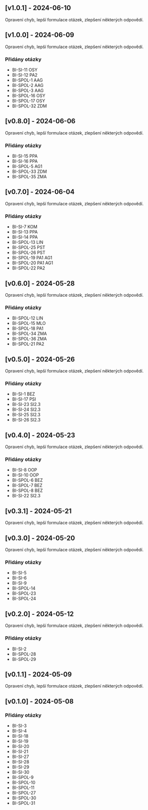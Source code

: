 ## [v1.0.1] - 2024-06-10

Opravení chyb, lepší formulace otázek, zlepšení některých odpovědí.

## [v1.0.0] - 2024-06-09

Opravení chyb, lepší formulace otázek, zlepšení některých odpovědí.
### Přidány otázky
- BI-SI-11 OSY
- BI-SI-12 PA2
- BI-SPOL-1 AAG
- BI-SPOL-2 AAG
- BI-SPOL-3 AAG
- BI-SPOL-16 OSY
- BI-SPOL-17 OSY
- BI-SPOL-32 ZDM

## [v0.8.0] - 2024-06-06

Opravení chyb, lepší formulace otázek, zlepšení některých odpovědí.
### Přidány otázky
- BI-SI-15 PPA
- BI-SI-16 PPA
- BI-SPOL-5 AG1
- BI-SPOL-33 ZDM
- BI-SPOL-35 ZMA

## [v0.7.0] - 2024-06-04

Opravení chyb, lepší formulace otázek, zlepšení některých odpovědí.
### Přidány otázky
- BI-SI-7 KOM
- BI-SI-13 PPA
- BI-SI-14 PPA
- BI-SPOL-13 LIN
- BI-SPOL-25 PST
- BI-SPOL-26 PST
- BI-SPOL-19 PA1 AG1
- BI-SPOL-20 PA1 AG1
- BI-SPOL-22 PA2

## [v0.6.0] - 2024-05-28

Opravení chyb, lepší formulace otázek, zlepšení některých odpovědí.
### Přidány otázky
- BI-SPOL-12 LIN
- BI-SPOL-15 MLO
- BI-SPOL-18 PA1
- BI-SPOL-34 ZMA
- BI-SPOL-36 ZMA
- BI-SPOL-21 PA2

## [v0.5.0] - 2024-05-26

Opravení chyb, lepší formulace otázek, zlepšení některých odpovědí.
### Přidány otázky
- BI-SI-1 BEZ
- BI-SI-17 PSI
- BI-SI-23 SI2.3
- BI-SI-24 SI2.3
- BI-SI-25 SI2.3
- BI-SI-26 SI2.3

## [v0.4.0] - 2024-05-23

Opravení chyb, lepší formulace otázek, zlepšení některých odpovědí.
### Přidány otázky
- BI-SI-8 OOP
- BI-SI-10 OOP
- BI-SPOL-6 BEZ
- BI-SPOL-7 BEZ
- BI-SPOL-8 BEZ
- BI-SI-22 SI2.3
## [v0.3.1] - 2024-05-21

Opravení chyb, lepší formulace otázek, zlepšení některých odpovědí.
## [v0.3.0] - 2024-05-20

Opravení chyb, lepší formulace otázek, zlepšení některých odpovědí.
### Přidány otázky
- BI-SI-5
- BI-SI-6
- BI-SI-9
- BI-SPOL-14
- BI-SPOL-23
- BI-SPOL-24
## [v0.2.0] - 2024-05-12

Opravení chyb, lepší formulace otázek, zlepšení některých odpovědí.
### Přidány otázky
- BI-SI-2
- BI-SPOL-28
- BI-SPOL-29
## [v0.1.1] - 2024-05-09

Opravení chyb, lepší formulace otázek, zlepšení některých odpovědí.
## [v0.1.0] - 2024-05-08

### Přidány otázky
- BI-SI-3
- BI-SI-4
- BI-SI-18
- BI-SI-19
- BI-SI-20
- BI-SI-21
- BI-SI-27
- BI-SI-28
- BI-SI-29
- BI-SI-30
- BI-SPOL-9
- BI-SPOL-10
- BI-SPOL-11
- BI-SPOL-27
- BI-SPOL-30
- BI-SPOL-31

